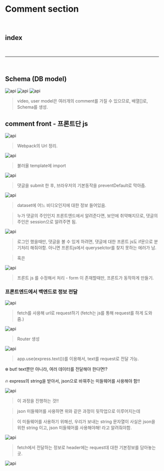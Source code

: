 # Comment section

<br>

## index

<br>



---

<br>




## Schema (DB model)

![api](/Image/Express/a1.png)
![api](/Image/Express/a2.png)
![api](/Image/Express/a3.png)

> video, user model은 여러개의 comment를 가질 수 있으므로, 배열[]로, Schema를 생성.



## comment front - 프론트단 js

![api](/Image/Express/a4.png)

> Webpack의 Url 정리.

![api](/Image/Express/a5.png)

> 불러올 template에 import

![api](/Image/Express/a6.png)

> 댓글을 submit 한 후, 브라우저의 기본동작을 preventDefault로 막아줌.

![api](/Image/Express/a7.png)


> dataset에 어느 비디오인지에 대한 정보 들어있음.

> 누가 댓글의 주인인지 프론트엔드에서 알려준다면, 보안에 취약해지므로, 댓글의 주인은 session으로 알려주면 됨.

![api](/Image/Express/a8.png)

> 로그인 했을때만, 댓글을 볼 수 있게 하려면, 댓글에 대한 프론트 js도 if문으로 분기처리 해줘야함. 아니면 프론트js에서 queryselctor를 찾지 못하는 에러가 남.


> 혹은

![api](/Image/Express/a10.png) 

> 프론트 js 를 수정해서 처리 - form 이 존재할때만, 프론트가 동작하게 만들기.

### 프론트엔드에서 백엔드로 정보 전달 

![api](/Image/Express/a9.png) 

> fetch를 사용해 url로 request하기 (fetch는 js를 통해 request를 하게 도와줌.)

![api](/Image/Express/a12.png)

> Router 생성

![api](/Image/Express/a13.png)

> app.use(express.text())를 이용해서, text를 request로 전달 가능.

❄️ but! text뿐만 아니라, 여러 데이터를 전달해야 한다면!?

🔥 express의 string을 받아서, json으로 바꿔주는 미들웨어를 사용해야 함!!

![api](/Image/Express/a11.png)

> 이 과정을 진행하는 것!!

> json 미들웨어를 사용하면 위와 같은 과정이 뒷작업으로 이루어지는데

> 이 미들웨어를 사용하기 위해선, 우리가 보내는 string 문자열이 사실은 json을 위한 string 이고, json 미들웨어를 사용해야해! 라고 알려줘야함.

![api](/Image/Express/a14.png)

> fetch에서 전달하는 정보로 header에는 request데 대한 기본정보를 담아놓는 곳.

![api](/Image/Express/a15.png)






















